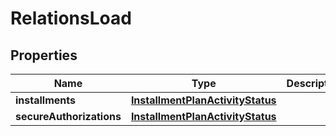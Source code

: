 
# RelationsLoad

## Properties
Name | Type | Description | Notes
------------ | ------------- | ------------- | -------------
**installments** | [**InstallmentPlanActivityStatus**](InstallmentPlanActivityStatus.md) |  | 
**secureAuthorizations** | [**InstallmentPlanActivityStatus**](InstallmentPlanActivityStatus.md) |  | 



